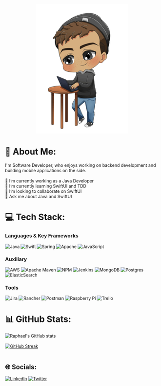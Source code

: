 <p align="center">
  <img src="https://github.com/RKCP/RKCP/blob/a76367dc23ae6fe00829da5543889badfb9aaeac/raphael.gif" width="300"></img>
</p>

# 💫 About Me:

<!---[![](https://visitcount.itsvg.in/api?id=rkcp&icon=3&color=11)](https://visitcount.itsvg.in)--->
I'm Software Developer, who enjoys working on backend development and building mobile applications on the side.<br><br>🔭 I’m currently working as a Java Developer<br>🌱 I’m currently learning SwiftUI and TDD<br>👯 I’m looking to collaborate on SwiftUI<br>💬 Ask me about Java and SwiftUI

# 💻 Tech Stack:

### Languages & Key Frameworks

![Java](https://img.shields.io/badge/java-%23ED8B00.svg?style=for-the-badge&logo=java&logoColor=white) 
![Swift](https://img.shields.io/badge/swift-F54A2A?style=for-the-badge&logo=swift&logoColor=white) 
![Spring](https://img.shields.io/badge/spring-%236DB33F.svg?style=for-the-badge&logo=spring&logoColor=white)
![Apache](https://img.shields.io/badge/apache%20camel-%23D42029.svg?style=for-the-badge&logo=apache&logoColor=white)
![JavaScript](https://img.shields.io/badge/javascript-%23323330.svg?style=for-the-badge&logo=javascript&logoColor=%23F7DF1E) 

### Auxiliary

![AWS](https://img.shields.io/badge/AWS-%23FF9900.svg?style=for-the-badge&logo=amazon-aws&logoColor=white)
![Apache Maven](https://img.shields.io/badge/Apache%20Maven-C71A36?style=for-the-badge&logo=Apache%20Maven&logoColor=white)
![NPM](https://img.shields.io/badge/NPM-%23000000.svg?style=for-the-badge&logo=npm&logoColor=white) 
![Jenkins](https://img.shields.io/badge/jenkins-%232C5263.svg?style=for-the-badge&logo=jenkins&logoColor=white) 
![MongoDB](https://img.shields.io/badge/MongoDB-%234ea94b.svg?style=for-the-badge&logo=mongodb&logoColor=white) 
![Postgres](https://img.shields.io/badge/postgres-%23316192.svg?style=for-the-badge&logo=postgresql&logoColor=white) 
![ElasticSearch](https://img.shields.io/badge/-ElasticSearch-005571?style=for-the-badge&logo=elasticsearch)

### Tools

![Jira](https://img.shields.io/badge/jira-%230A0FFF.svg?style=for-the-badge&logo=jira&logoColor=white) 
![Rancher](https://img.shields.io/badge/rancher-%230075A8.svg?style=for-the-badge&logo=rancher&logoColor=white)
![Postman](https://img.shields.io/badge/Postman-FF6C37?style=for-the-badge&logo=postman&logoColor=white)
![Raspberry Pi](https://img.shields.io/badge/-RaspberryPi-C51A4A?style=for-the-badge&logo=Raspberry-Pi)
![Trello](https://img.shields.io/badge/Trello-%23026AA7.svg?style=for-the-badge&logo=Trello&logoColor=white)

# 📊 GitHub Stats:
![Raphael's GitHub stats](https://github-readme-stats.vercel.app/api?username=rkcp&count_private=true&theme=material-palenight&hide_border=false&bg_color=00000000)<br/><br/>
[![GitHub Streak](https://streak-stats.demolab.com?user=rkcp&theme=material-palenight&hide_border=false&background=00000000)](https://git.io/streak-stats)<br/><br/>
<!---![](https://github-readme-stats.vercel.app/api/top-langs/?username=rkcp&theme=material-palenight&hide_border=false&count_private=true&layout=compact&bg_color=00000000)--->

## 🌐 Socials:
[![LinkedIn](https://img.shields.io/badge/LinkedIn-%230077B5.svg?logo=linkedin&logoColor=white)](https://linkedin.com/in/raphaelpeters) 
[![Twitter](https://img.shields.io/badge/Twitter-%231DA1F2.svg?logo=Twitter&logoColor=white)](https://twitter.com/raphthedev)
